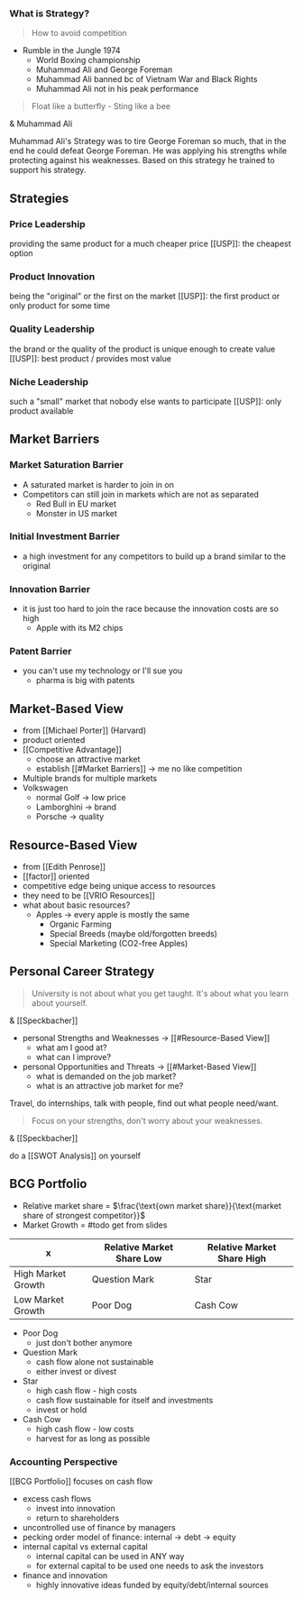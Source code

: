 ### What is Strategy?

> How to avoid competition

- Rumble in the Jungle 1974
	- World Boxing championship
	- Muhammad Ali and George Foreman 
	- Muhammad Ali banned bc of Vietnam War and Black Rights
	- Muhammad Ali not in his peak performance


> Float like a butterfly - Sting like a bee

&amp; Muhammad Ali

Muhammad Ali's Strategy was to tire George Foreman so much, that in the end he could defeat George Foreman. He was applying his strengths while protecting against his weaknesses. Based on this strategy he trained to support his strategy.

## Strategies
### Price Leadership
providing the same product for a much cheaper price
[[USP]]: the cheapest option
### Product Innovation
being the "original" or the first on the market
[[USP]]: the first product or only product for some time
### Quality Leadership
the brand or the quality of the product is unique enough to create value 
[[USP]]: best product / provides most value
### Niche Leadership
such a "small" market that nobody else wants to participate
[[USP]]: only product available
## Market Barriers
### Market Saturation Barrier
- A saturated market is harder to join in on
- Competitors can still join in markets which are not as separated
	- Red Bull in EU market
	- Monster in US market
### Initial Investment Barrier
- a high investment for any competitors to build up a brand similar to the original
### Innovation Barrier
- it is just too hard to join the race because the innovation costs are so high
	- Apple with its M2 chips
### Patent Barrier
- you can't use my technology or I'll sue you
	- pharma is big with patents
## Market-Based View
- from [[Michael Porter]] (Harvard)
- product oriented
- [[Competitive Advantage]]
	- choose an attractive market
	- establish [[#Market Barriers]] -> me no like competition
-  Multiple brands for multiple markets
- Volkswagen
	- normal Golf -> low price
	- Lamborghini -> brand
	- Porsche -> quality
## Resource-Based View
- from [[Edith Penrose]]
- [[factor]] oriented
- competitive edge being unique access to resources
- they need to be [[VRIO Resources]]
- what about basic resources?
	- Apples -> every apple is mostly the same
		- Organic Farming
		- Special Breeds (maybe old/forgotten breeds)
		- Special Marketing (CO2-free Apples)
## Personal Career Strategy
> University is not about what you get taught. It's about what you learn about yourself.

&amp; [[Speckbacher]]

- personal Strengths and Weaknesses -> [[#Resource-Based View]]
	- what am I good at?
	- what can I improve?
- personal Opportunities and Threats -> [[#Market-Based View]]
	- what is demanded on the job market?
	- what is an attractive job market for me?

Travel, do internships, talk with people, find out what people need/want.

> Focus on your strengths, don't worry about your weaknesses.

&amp; [[Speckbacher]]

do a [[SWOT Analysis]] on yourself

## BCG Portfolio

- Relative market share = $\frac{\text{own market share}}{\text{market share of strongest competitor}}$
- Market Growth = #todo get from slides

| x                  | Relative Market Share Low | Relative Market Share High |
| ------------------ | ------------------------- | -------------------------- |
| High Market Growth | Question Mark            | Star                     |
| Low Market Growth  | Poor Dog                  | Cash Cow                           |

- Poor Dog
	- just don't bother anymore
- Question Mark
	- cash flow alone not sustainable
	- either invest or divest
- Star
	- high cash flow - high costs
	- cash flow sustainable for itself and investments
	- invest or hold
- Cash Cow
	- high cash flow - low costs
	- harvest for as long as possible

### Accounting Perspective
[[BCG Portfolio]] focuses on cash flow

- excess cash flows
	- invest into innovation
	- return to shareholders
- uncontrolled use of finance by managers
- pecking order model of finance: internal -> debt -> equity
- internal capital vs external capital
	- internal capital can be used in ANY way
	- for external capital to be used one needs to ask the investors
- finance and innovation
	- highly innovative ideas funded by equity/debt/internal sources